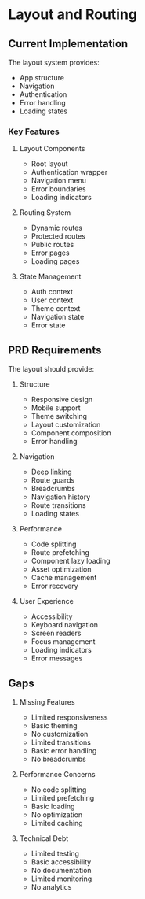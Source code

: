 # Layout and Routing

## Current Implementation

The layout system provides:
- App structure
- Navigation
- Authentication
- Error handling
- Loading states

### Key Features
1. Layout Components
   - Root layout
   - Authentication wrapper
   - Navigation menu
   - Error boundaries
   - Loading indicators

2. Routing System
   - Dynamic routes
   - Protected routes
   - Public routes
   - Error pages
   - Loading pages

3. State Management
   - Auth context
   - User context
   - Theme context
   - Navigation state
   - Error state

## PRD Requirements

The layout should provide:
1. Structure
   - Responsive design
   - Mobile support
   - Theme switching
   - Layout customization
   - Component composition
   - Error handling

2. Navigation
   - Deep linking
   - Route guards
   - Breadcrumbs
   - Navigation history
   - Route transitions
   - Loading states

3. Performance
   - Code splitting
   - Route prefetching
   - Component lazy loading
   - Asset optimization
   - Cache management
   - Error recovery

4. User Experience
   - Accessibility
   - Keyboard navigation
   - Screen readers
   - Focus management
   - Loading indicators
   - Error messages

## Gaps

1. Missing Features
   - Limited responsiveness
   - Basic theming
   - No customization
   - Limited transitions
   - Basic error handling
   - No breadcrumbs

2. Performance Concerns
   - No code splitting
   - Limited prefetching
   - Basic loading
   - No optimization
   - Limited caching

3. Technical Debt
   - Limited testing
   - Basic accessibility
   - No documentation
   - Limited monitoring
   - No analytics 